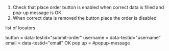 1. Check that place order button is enabled when correct data is filled and pop-up message is OK
2. When correct data is removed the button place the order is disabled

list of locators

button = data-testid="submit-order"
username = data-testid="username"
email = data-testid="email"
OK pop up  = #popup-message


